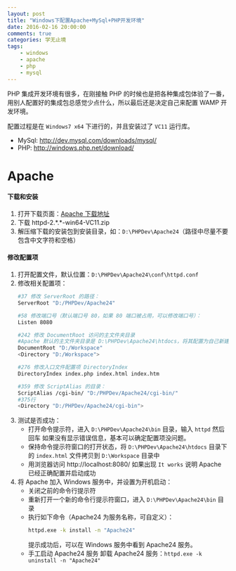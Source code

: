 ```yaml
---
layout: post
title: "Windows下配置Apache+MySql+PHP开发环境"
date: 2016-02-16 20:00:00
comments: true
categories: 学无止境
tags:
    - windows
    - apache
    - php
    - mysql
---
```

PHP 集成开发环境有很多，在刚接触 PHP 的时候也是把各种集成包体验了一番，用别人配置好的集成包总感觉少点什么，所以最后还是决定自己来配置 WAMP 开发环境。

配置过程是在 `Windows7 x64` 下进行的，并且安装过了 `VC11` 运行库。

- MySql: http://dev.mysql.com/downloads/mysql/
- PHP: http://windows.php.net/download/

# Apache

#### 下载和安装

1. 打开下载页面：[Apache 下载地址](https://www.apachelounge.com/download/)
2. 下载 httpd-2.\*.\*-win64-VC11.zip
3. 解压缩下载的安装包到安装目录，如：`D:\PHPDev\Apache24`（路径中尽量不要包含中文字符和空格）

#### 修改配置项

1. 打开配置文件，默认位置：`D:\PHPDev\Apache24\conf\httpd.conf`
2. 修改相关配置项：
    ```bash
    #37 修改 ServerRoot 的路径：
    ServerRoot "D:/PHPDev/Apache24"

    #58 修改端口号（默认端口号 80，如果 80 端口被占用，可以修改端口号）：
    Listen 8080

    #242 修改 DocumentRoot 访问的主文件夹目录
    #Apache 默认的主文件夹目录是 D:\PHPDev\Apache24\htdocs，将其配置为自己新建的文件夹 Workspace(D:\Workspace)：
    DocumentRoot "D:/Workspace"
    <Directory "D:/Workspace">

    #276 修改入口文件配置项 DirectoryIndex
    DirectoryIndex index.php index.html index.htm

    #359 修改 ScriptAlias 的目录：
    ScriptAlias /cgi-bin/ "D:/PHPDev/Apache24/cgi-bin/"
    #375行
    <Directory "D:/PHPDev/Apache24/cgi-bin">
    ```
3. 测试是否成功：
    - 打开命令提示符，进入 `D:\PHPDev\Apache24\bin` 目录，输入 `httpd` 然后回车
        如果没有显示错误信息，基本可以确定配置项没问题。
    - 保持命令提示符窗口的打开状态，将 `D:\PHPDev\Apache24\htdocs` 目录下的 `index.html` 文件拷贝到 `D:\Workspace` 目录中
    - 用浏览器访问 http://localhost:8080/ 如果出现 `It works` 说明 Apache 已经正确配置并启动成功
4. 将 Apache 加入 Windows 服务中，并设置为开机启动：
    - 关闭之前的命令行提示符
    - 重新打开一个新的命令行提示符窗口，进入 `D:\PHPDev\Apache24\bin` 目录
    - 执行如下命令（Apache24 为服务名称，可自定义）：
        ```bash
        httpd.exe -k install -n "Apache24"
        ```
        提示成功后，可以在 Windows 服务中看到 Apache24 服务。
    - 手工启动 Apache24 服务
    卸载 Apache24 服务：`httpd.exe -k uninstall -n "Apache24"`
